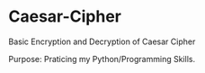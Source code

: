 # Caesar-Cipher

Basic Encryption and Decryption of Caesar Cipher

Purpose: Praticing my Python/Programming Skills.
